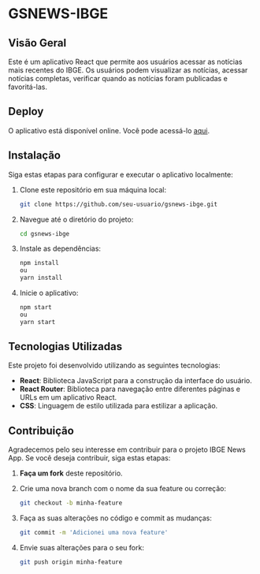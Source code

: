 # GSNEWS-IBGE

## Visão Geral
Este é um aplicativo React que permite aos usuários acessar as notícias mais recentes do IBGE. Os usuários podem visualizar as notícias, acessar notícias completas, verificar quando as notícias foram publicadas e favoritá-las.

## Deploy

O aplicativo está disponível online. Você pode acessá-lo [aqui](https://gsnews-ibge.vercel.app/).

## Instalação

Siga estas etapas para configurar e executar o aplicativo localmente:

1. Clone este repositório em sua máquina local:

   ```bash
   git clone https://github.com/seu-usuario/gsnews-ibge.git

2. Navegue até o diretório do projeto:
   ```bash
   cd gsnews-ibge

3. Instale as dependências:
   ```bash
   npm install
   ou
   yarn install

4. Inicie o aplicativo:
   ```bash
   npm start
   ou
   yarn start

## Tecnologias Utilizadas

Este projeto foi desenvolvido utilizando as seguintes tecnologias:

- **React**: Biblioteca JavaScript para a construção da interface do usuário.
- **React Router**: Biblioteca para navegação entre diferentes páginas e URLs em um aplicativo React.
- **CSS**: Linguagem de estilo utilizada para estilizar a aplicação.

## Contribuição

Agradecemos pelo seu interesse em contribuir para o projeto IBGE News App. Se você deseja contribuir, siga estas etapas:

1. **Faça um fork** deste repositório.

2. Crie uma nova branch com o nome da sua feature ou correção:

   ```bash
   git checkout -b minha-feature

3. Faça as suas alterações no código e commit as mudanças:

   ```bash
   git commit -m 'Adicionei uma nova feature'
   
4. Envie suas alterações para o seu fork:
   ```bash
   git push origin minha-feature
